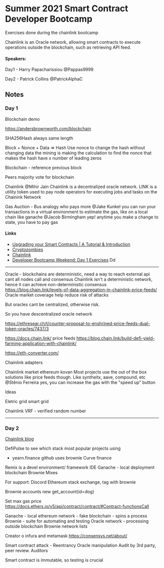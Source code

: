 # Summer 2021 Smart Contract Developer Bootcamp

Exercises done during the chainlink bootcamp

Chainlink is an Oracle network, allowing smart contracts to execute operations outside the blockchain, such as retrieving API feed.

#### Speakers:

Day1 - Harry Papacharissiou @Pappas9999

Day2 - Patrick Collins @PatrickAlphaC

## Notes
### Day 1
Blockchain demo

https://andersbrownworth.com/blockchain

SHA256Hash always same length

Block + Nonce + Data => Hash
Use nonce to change the hash without changing data
the mining is making the calculation to find the nonce that makes the hash have x number of leading zeros

Blockchain - reference previous block

Peers majority vote for blockchain

Chainlink
​@Mihir Jain Chainlink is a decentralized oracle network. LINK is a utility token used to pay node operators for executing jobs and tasks on the Chainink Network

Gas Auction - Bus analogy who pays more
@Jake Kunkel you can run your transactions in a virtual environment to estimate the gas, like on a local chain like ganache
​@Jacob Birmingham yep! anytime you make a change to state, you have to pay gas

#### Links
- [Upgrading your Smart Contracts | A Tutorial & Introduction](https://www.youtube.com/watch?v=bdXJmWajZRY&ab_channel=PatrickCollins)
- [Cryptozombies](https://cryptozombies.io/)
- [Chainlink](https://www.youtube.com/channel/UCnjkrlqaWEBSnKZQ71gdyFA)
- [Developer Bootcamp Weekend: Day 1 Exercises](https://docs.google.com/document/d/1-2j17bRPusTBSeUOH9_1VbL2YgKqUyLvM600AnEtQAc/preview?pru=AAABev1H5WU*bq8_9jYPLjQ4DrNXPXEWow)
Dd


_____

Oracle - blockchains are deterministic, need a way to reach external api cant all nodes call and consensus
Chainlink isn't a deterministic network, hence it can achieve non-deterministic consensus
https://blog.chain.link/levels-of-data-aggregation-in-chainlink-price-feeds/
Oracle market coverage help reduce risk of attacks


But oracles cant be centralized, otherwise risk.

So you have descentralized oracle network

https://ethresear.ch/t/counter-proposal-to-enshrined-price-feeds-dual-token-oracles/7437/3

https://docs.chain.link/ price feeds
https://blog.chain.link/build-defi-yield-farming-application-with-chainlink/

https://eth-converter.com/

Chainlink adapters

Chainlink market ethereum kovan
Most projects use the out of the box solutions like price feeds though. Like syntheitx, aave, compound, etc
​@Stênio Ferreira yes, you can increase the gas with the "speed up" button

Ideas

Eletric grid smart grid


Chainlink VRF - verified random number

______
### Day 2

[Chainlink blog](https://blog.chain.link/)

DefiPulse to see which stack most popular projects using
- yearn.finance github uses brownie
Curve finance


Remix is a devel environment/ framework
IDE
Ganache - local deployment blockchain
Brownie Mixes

For support:
Discord
Ethereum stack exchange, tag with brownie


Brownie accounts new
get_account(id=dog)

Set max gas price
https://docs.ethers.io/v5/api/contract/contract/#Contract-functionsCall

Ganache - local ethereum network - fake blockchain - spins a process
Brownie - suite for automating and testing
Oracle network - processing outside blockchain
Brownie network lists

Creator o infura and metamask https://consensys.net/about/


Smart contract attack -
Reentrancy
Oracle manipulation
Audit by 3rd party, peer review. Auditors

Smart contract is immutable, so testing is crucial
